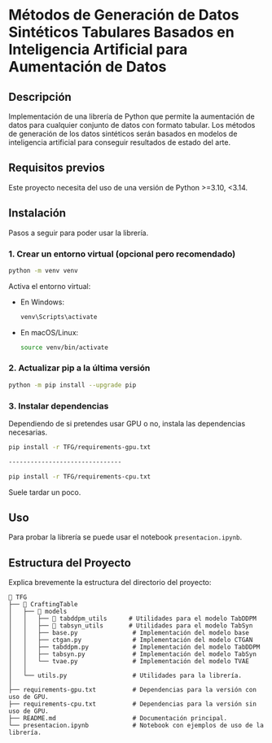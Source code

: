 # Métodos de Generación de Datos Sintéticos Tabulares Basados en Inteligencia Artificial para Aumentación de Datos

## Descripción
Implementación de una librería de Python que permite la aumentación de datos para cualquier conjunto de datos con formato tabular. Los métodos de generación de los datos sintéticos serán basados en modelos de inteligencia artificial para conseguir resultados de estado del arte. 

## Requisitos previos
Este proyecto necesita del uso de una versión de Python >=3.10, <3.14.

## Instalación
Pasos a seguir para poder usar la librería.

### 1. Crear un entorno virtual (opcional pero recomendado)
```bash
python -m venv venv
```
Activa el entorno virtual:
- En Windows:
  ```bash
  venv\Scripts\activate
  ```
- En macOS/Linux:
  ```bash
  source venv/bin/activate
  ```

### 2. Actualizar pip a la última versión
```bash
python -m pip install --upgrade pip
```

### 3. Instalar dependencias
Dependiendo de si pretendes usar GPU o no, instala las dependencias necesarias.

```bash
pip install -r TFG/requirements-gpu.txt

-------------------------------

pip install -r TFG/requirements-cpu.txt
```

Suele tardar un poco.

## Uso
Para probar la librería se puede usar el notebook `presentacion.ipynb`.

## Estructura del Proyecto
Explica brevemente la estructura del directorio del proyecto:
```
📂 TFG
├── 📂 CraftingTable
│   ├── 📂 models   
│   │   ├── 📂 tabddpm_utils      # Utilidades para el modelo TabDDPM
│   │   ├── 📂 tabsyn_utils       # Utilidades para el modelo TabSyn
│   │   ├── base.py               # Implementación del modelo base
│   │   ├── ctgan.py              # Implementación del modelo CTGAN
│   │   ├── tabddpm.py            # Implementación del modelo TabDDPM
│   │   ├── tabsyn.py             # Implementación del modelo TabSyn
│   │   └── tvae.py               # Implementación del modelo TVAE
│   │
│   └── utils.py                  # Utilidades para la librería.
│
├── requirements-gpu.txt          # Dependencias para la versión con uso de GPU.
├── requirements-cpu.txt          # Dependencias para la versión sin uso de GPU.
├── README.md                     # Documentación principal.
└── presentacion.ipynb            # Notebook con ejemplos de uso de la librería.